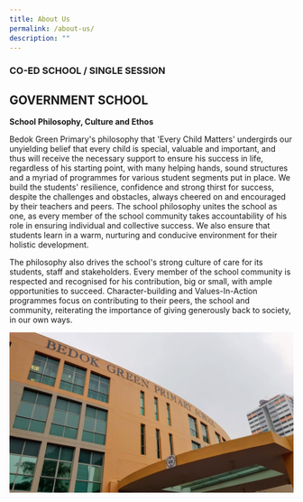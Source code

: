 ```yaml
---
title: About Us
permalink: /about-us/
description: ""
---
```

### CO-ED SCHOOL / SINGLE SESSION

GOVERNMENT SCHOOL
-----------------

**School Philosophy, Culture and Ethos**

Bedok Green Primary's philosophy that 'Every Child Matters' undergirds our unyielding belief that every child is special, valuable and important, and thus will receive the necessary support to ensure his success in life, regardless of his starting point, with many helping hands, sound structures and a myriad of programmes for various student segments put in place. We build the students' resilience, confidence and strong thirst for success, despite the challenges and obstacles, always cheered on and encouraged by their teachers and peers. The school philosophy unites the school as one, as every member of the school community takes accountability of his role in ensuring individual and collective success. We also ensure that students learn in a warm, nurturing and conducive environment for their holistic development.  

The philosophy also drives the school's strong culture of care for its students, staff and stakeholders. Every member of the school community is respected and recognised for his contribution, big or small, with ample opportunities to succeed. Character-building and Values-In-Action programmes focus on contributing to their peers, the school and community, reiterating the importance of giving generously back to society, in our own ways.

![Bedok Green Primary School](/images/20190918_073837.jpeg)